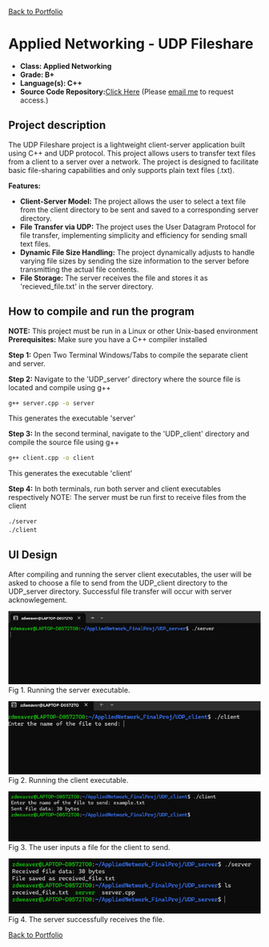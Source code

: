 [Back to Portfolio](./)

Applied Networking - UDP Fileshare
===============

-   **Class: Applied Networking** 
-   **Grade: B+** 
-   **Language(s): C++** 
-   **Source Code Repository:**[Click Here](https://github.com/zachWeav/CSCI332_Applied_Networking/blob/main/UDP_client/client.cpp) 
    (Please [email me](mailto:ZDWeaver@csustudent.net?subject=GitHub%20Access) to request access.)

## Project description

The UDP Fileshare project is a lightweight client-server application built using C++ and UDP protocol.  This project allows users to transfer text files from a client to a server over a network.
The project is designed to facilitate basic file-sharing capabilities and only supports plain text files (.txt).

**Features:**
-    **Client-Server Model:** The project allows the user to select a text file from the client directory to be sent and saved to a corresponding server directory.
-    **File Transfer via UDP:** The project uses the User Datagram Protocol for file transfer, implementing simplicity and efficiency for sending small text files.
-    **Dynamic File Size Handling:** The project dynamically adjusts to handle varying file sizes by sending the size information to the server before transmitting the actual file contents.
-    **File Storage:** The server receives the file and stores it as 'recieved_file.txt' in the server directory.  

## How to compile and run the program

**NOTE:**  This project must be run in a Linux or other Unix-based environment
**Prerequisites:** Make sure you have a C++ compiler installed

**Step 1:** Open Two Terminal Windows/Tabs
to compile the separate client and server.

**Step 2:** Navigate to the 'UDP_server' directory where the source file is located and compile using g++
```bash
g++ server.cpp -o server
```
This generates the executable 'server'

**Step 3:** In the second terminal, navigate to the 'UDP_client' directory and compile the source file using g++
```bash
g++ client.cpp -o client
```
This generates the executable 'client'

**Step 4:** In both terminals, run both server and client executables respectively
NOTE: The server must be run first to receive files from the client
```bash
./server
./client
``` 
## UI Design

After compiling and running the server client executables, the user will be asked to choose a file to send from the UDP_client directory to the UDP_server directory.  Successful file transfer will occur with server acknowlegement.

![screenshot](images/serverRun.png)  
Fig 1. Running the server executable.

![screenshot](images/clientRun.png)  
Fig 2. Running the client executable.

![screenshot](images/clientSent.png)  
Fig 3. The user inputs a file for the client to send.

![screenshot](images/serverReceived.png)  
Fig 4. The server successfully receives the file.


[Back to Portfolio](./)
